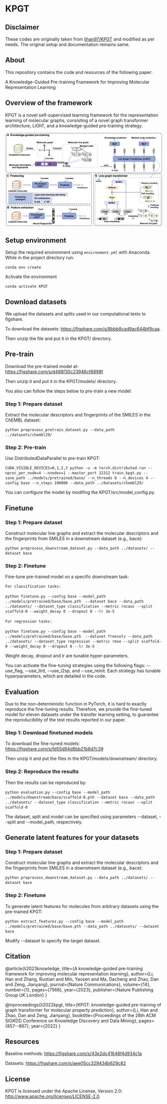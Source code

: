 # KPGT

## Disclaimer

These codes are originally taken from [lihan97/KPGT](https://github.com/lihan97/KPGT/tree/main) and modified as per needs. The original setup and documentation remains same.

## About

This repository contains the code and resources of the following paper:

A Knowledge-Guided Pre-training Framework for Improving Molecular Representation Learning

## Overview of the framework

KPGT is a novel self-supervised learning framework for the representation learning of molecular graphs, consisting of a novel graph transformer architecture, LiGhT, and a knowledge-guided pre-training strategy.

<p align="center">
<img  src="KPGT.png"> 
</p>

## **Setup environment**

Setup the required environment using `environment.yml` with Anaconda. While in the project directory run:

    conda env create

Activate the environment

    conda activate KPGT

## **Download datasets**

We upload the datasets and splits used in our computational tests to figshare.

To download the datasets: https://figshare.com/s/8bbb8cad9ac644bf9caa.

Then unzip the file and put it in the KPGT/ directory.

## **Pre-train**

Download the pre-trained model at: https://figshare.com/s/d488f30c23946cf6898f.

Then unzip it and put it in the KPGT/models/ directory.

You also can follow the steps below to pre-train a new model.

### Step 1: Prepare dataset

Extract the molecular descriptors and fingerprints of the SMILES in the ChEMBL dataset:

    python preprocess_pretrain_dataset.py --data_path ../datasets/chembl29/

### Step 2: Pre-train

Use DistributedDataParallel to pre-train KPGT:

    CUDA_VISIBLE_DEVICES=0,1,2,3 python -u -m torch.distributed.run --nproc_per_node=4 --nnodes=1 --master_port 12312 train_kpgt.py --save_path ../models/pretrained/base/ --n_threads 8 --n_devices 4 --config base --n_steps 100000 --data_path ../datasets/chembl29/

You can configure the model by modifing the KPGT/src/model_config.py.

## **Finetune**

### Step 1: Prepare dataset

Construct molecular line graphs and extract the molecular descriptors and the fingerprints from SMILES in a downstream dataset (e.g., bace):

    python preprocess_downstream_dataset.py --data_path ../datasets/ --dataset bace

### Step 2: Finetune

Fine-tune pre-trained model on a specific downstream task:

    For classification tasks:

    python finetune.py --config base --model_path ../models/pretrained/base/base.pth  --dataset bace --data_path ../datasets/ --dataset_type classification --metric rocauc --split scaffold-0 --weight_decay 0 --dropout 0 --lr 3e-5

    For regression tasks:

    python finetune.py --config base --model_path ../models/pretrained/base/base.pth  --dataset freesolv --data_path ../datasets/ --dataset_type regression --metric rmse --split scaffold-0 --weight_decay 0 --dropout 0 --lr 3e-5

Weight decay, dropout and lr are tunable hyper-parameters.

You can activate the fine-tuning strategies using the following flags: --use_flag, --use_llrd, --use_l2sp, and --use_reinit. Each strategy has tunable hyperparameters, which are detailed in the code.

## **Evaluation**

Due to the non-deterministic function in PyTorch, it is hard to exactly reproduce the fine-tuning results. Therefore, we provide the fine-tuned model for eleven datasets under the transfer learning setting, to guarantee the reproducibility of the test results reported in our paper.

### Step 1: Download finetuned models

To download the fine-tuned models: https://figshare.com/s/fd55d94d6bb21b8d7c39

Then unzip it and put the files in the KPGT/models/downstream/ directory.

### Step 2: Reproduce the results

Then the results can be reproduced by:

    python evaluation.py --config base --model_path ../models/downstream/bace/scaffold-0.pth --dataset bace --data_path ../datasets/ --dataset_type classification --metric rocauc --split scaffold-0

The dataset, split and model can be specified using parameters --dataset, --split and --model_path, respectively.

## **Generate latent features for your datasets**

### Step 1: Prepare dataset

Construct molecular line graphs and extract the molecular descriptors and the fingerprints from SMILES in a downstream dataset (e.g., bace):

    python preprocess_downstream_dataset.py --data_path ../datasets/ --dataset bace

### Step 2: Finetune

To generate latent features for molecules from arbitrary datasets using the pre-trained KPGT:

    python extract_features.py --config base --model_path ../models/pretrained/base/base.pth --data_path ../datasets/ --dataset bace

Modify --dataset to specify the target dataset.

## Citation

@article{li2023knowledge,
  title={A knowledge-guided pre-training framework for improving molecular representation learning},
  author={Li, Han and Zhang, Ruotian and Min, Yaosen and Ma, Dacheng and Zhao, Dan and Zeng, Jianyang},
  journal={Nature Communications},
  volume={14},
  number={1},
  pages={7568},
  year={2023},
  publisher={Nature Publishing Group UK London}
}

@inproceedings{li2022kpgt,
  title={KPGT: knowledge-guided pre-training of graph transformer for molecular property prediction},
  author={Li, Han and Zhao, Dan and Zeng, Jianyang},
  booktitle={Proceedings of the 28th ACM SIGKDD Conference on Knowledge Discovery and Data Mining},
  pages={857--867},
  year={2022}
}

## Resources

Baseline methods: https://figshare.com/s/43e2dc41648f4d934c1a

Datasets: https://figshare.com/s/aee05cc329434b629c82

## License

KPGT is licensed under the Apache License, Version 2.0: http://www.apache.org/licenses/LICENSE-2.0.

